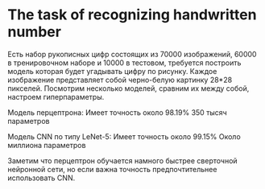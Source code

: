 # The task of recognizing handwritten number
Есть набор рукописных цифр состоящих из 70000 изображений, 60000 в тренировочном наборе и 10000 в тестовом, требуется построить модель которая будет угадывать цифру по рисунку. Каждое изображение представляет собой черно-белую картинку 28*28 пикселей.
Посмотрим несколько моделей, сравним их между собой, настроем гиперпараметры.

Модель перцептрона:
Имеет точность около 98.19%
350 тысяч параметров

Модель CNN по типу LeNet-5:
Имеет точность около 99.15%
Около миллиона параметров

Заметим что перцептрон обучается намного быстрее сверточной нейронной сети, но если важна точность предпочтительнее использовать CNN.